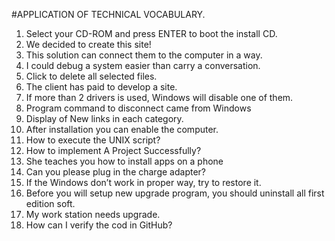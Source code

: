 #APPLICATION OF TECHNICAL VOCABULARY.
1. Select your CD-ROM and press ENTER to boot the install CD.
2. We decided to create this site!
3. This solution can connect them to the computer in a way.
4. I could debug a system easier than carry a conversation.
5. Click to delete all selected files.
6. The client has paid to develop a site.
7. If more than 2 drivers is used, Windows will disable one of them.
8. Program command to disconnect came from Windows
9. Display of New links in each category.
10. After installation you can enable the computer.
11. How to execute the UNIX script?
12. How to implement A Project Successfully?
13. She teaches you how to install apps on a phone
14. Can you please plug in the charge adapter?
15. If the Windows don’t work in proper way, try to restore it.
16. Before you will setup new upgrade program, you should uninstall all first edition soft.
17. My work station needs upgrade.
18. How can I verify the cod in GitHub?
